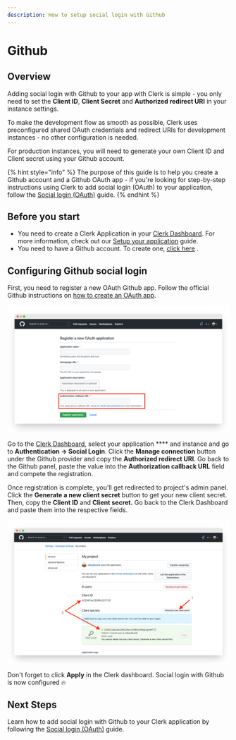 ```yaml
---
description: How to setup social login with Github
---
```


# Github

## Overview

Adding social login with Github to your app with Clerk is simple -  you only need to set the **Client ID**, **Client Secret** and **Authorized redirect URI** in your instance settings.

To make the development flow as smooth as possible, Clerk uses preconfigured shared OAuth credentials and redirect URIs for development instances - no other configuration is needed.&#x20;

For production instances, you will need to generate your own Client ID and Client secret using your Github account.

{% hint style="info" %}
The purpose of this guide is to help you create a Github account and a Github OAuth app - if you're looking for step-by-step instructions using Clerk to add social login (OAuth) to your application, follow the [Social login (OAuth)](../../popular-guides/social-login-oauth.md) guide.
{% endhint %}

## Before you start

* You need to create a Clerk Application in your [Clerk Dashboard](https://dashboard.clerk.dev). For more information, check out our [Setup your application](../../popular-guides/setup-your-application.md) guide.
* You need to have a Github account. To create one, [click here](https://github.com/signup) .

## Configuring Github social login

First, you need to register a new OAuth Github app. Follow the official Github instructions on [how to create an OAuth app](https://docs.github.com/en/developers/apps/building-oauth-apps/creating-an-oauth-app).

![Registering an OAuth Github app](../../.gitbook/assets/screely-1628426717069.png)

Go to the [Clerk Dashboard](https://dashboard.clerk.dev), select your application **** and instance and go to **Authentication -> Social Login**. Click the **Manage connection** button under the Github provider and copy the **Authorized redirect URI**. Go back to the Github panel, paste the value into the **Authorization callback URL** field and compete the registration.

Once registration is complete, you'll get redirected to project's admin panel. Click the **Generate a new client secret** button to get your new client secret. Then, copy the **Client ID** and **Client secret.** Go back to the Clerk Dashboard and paste them into the respective fields.

![Obtaining the Client ID and Client secret](../../.gitbook/assets/screely-1628427343412.png)

Don't forget to click **Apply** in the Clerk dashboard. Social login with Github is now configured 🔥&#x20;

## Next Steps

Learn how to add social login with Github to your Clerk application by following the [Social login (OAuth)](../../popular-guides/social-login-oauth.md) guide.
